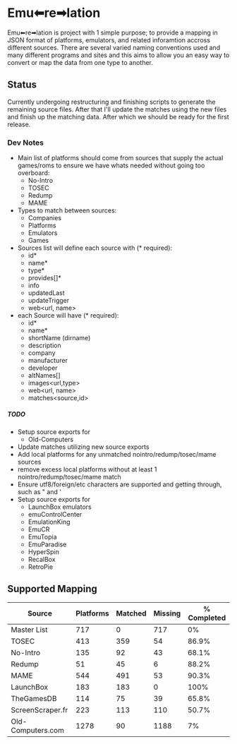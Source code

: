 # Emu⬅re➡lation
Emu⬅re➡lation is project with 1 simple purpose; to provide a mapping in JSON format of platforms, emulators, and related inforamtion accross different sources.  There are several varied naming conventions used and many different programs and sites and this aims to allow you an easy way to convert or map the data from one type to another.

## Status

Currently undergoing restructuring and finishing scripts to generate the remaining source files.  After that I'll update the matches using the new files and finish up the matching data.  After which we should be ready for the first release.


### Dev Notes

- Main list of platforms should come from sources that supply the actual games/roms to ensure we have whats needed without going too overboard:
  - No-Intro
  - TOSEC
  - Redump
  - MAME
- Types to match between sources:
  - Companies
  - Platforms
  - Emulators
  - Games
- Sources list will define each source with (* required):
  - id*
  - name*
  - type*
  - provides[]*
  - info
  - updatedLast
  - updateTrigger
  - web<url, name>
- each Source will have (* required):
  - id*
  - name*
  - shortName (dirname)
  - description
  - company
  - manufacturer
  - developer
  - altNames[]
  - images<url,type>
  - web<url, name>
  - matches<source,id>

##### TODO

- Setup source exports for
  - Old-Computers
- Update matches utilizing new source exports
- Add local platforms for any unmatched nointro/redump/tosec/mame sources
- remove excess local platforms without at least 1 nointro/redump/tosec/mame match
- Ensure utf8/foreign/etc characters are supported and getting through, such as " and '
- Setup source exports for
  - LaunchBox emulators
  - emuControlCenter
  - EmulationKing
  - EmuCR
  - EmuTopia
  - EmuParadise
  - HyperSpin
  - RecalBox
  - RetroPie


## Supported Mapping

| Source | Platforms | Matched | Missing | % Completed |
|--|--|--|--|--|
| Master List | 717 | 0 | 717 | 0% |
| TOSEC | 413 | 359 | 54 | 86.9% |
| No-Intro | 135 | 92 | 43 | 68.1% |
| Redump | 51 | 45 | 6 | 88.2% |
| MAME | 544 | 491 | 53 | 90.3% |
| LaunchBox | 183 | 183 | 0 | 100% |
| TheGamesDB | 114 | 75 | 39 | 65.8% |
| ScreenScraper.fr | 223 | 113 | 110 | 50.7% |
| Old-Computers.com | 1278 | 90 | 1188 | 7% |
